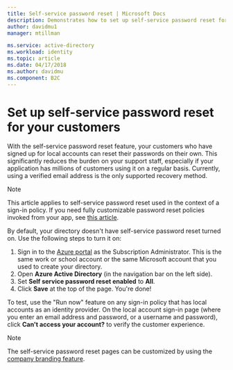 ```yaml
---
title: Self-service password reset | Microsoft Docs
description: Demonstrates how to set up self-service password reset for your customers in Azure Active Directory B2C
author: davidmu1
manager: mtillman

ms.service: active-directory
ms.workload: identity
ms.topic: article
ms.date: 04/17/2018
ms.author: davidmu
ms.component: B2C
---
```


# Set up self-service password reset for your customers
With the self-service password reset feature, your customers who have signed up for local accounts can reset their passwords on their own. This significantly reduces the burden on your support staff, especially if your application has millions of customers using it on a regular basis. Currently, using a verified email address is the only supported recovery method.

> [!NOTE]
> This article applies to self-service password reset used in the context of a sign-in policy. If you need fully customizable password reset policies invoked from your app, see [this article](active-directory-b2c-reference-policies.md#create-a-password-reset-policy).
> 
> 

By default, your directory doesn't have self-service password reset turned on. Use the following steps to turn it on:

1. Sign in to the [Azure portal](https://portal.azure.com/) as the Subscription Administrator. This is the same work or school account or the same Microsoft account that you used to create your directory.
2. Open **Azure Active Directory** (in the navigation bar on the left side).
4. Set **Self service password reset enabled**  to **All**. 
5. Click **Save** at the top of the page. You're done!

To test, use the "Run now" feature on any sign-in policy that has local accounts as an identity provider. On the local account sign-in page (where you enter an email address and password, or a username and password), click **Can't access your account?** to verify the customer experience.

> [!NOTE]
> The self-service password reset pages can be customized by using the [company branding feature](../active-directory/customize-branding.md).
> 
> 

